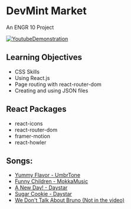 # DevMint Market
An ENGR 10 Project

[![YoutubeDemonstration](https://img.youtube.com/vi/Pkrg4p-1nW8/0.jpg)](https://www.youtube.com/embed/Pkrg4p-1nW8) </br>

## Learning Objectives
- CSS Skills
- Using React.js
- Page routing with react-router-dom
- Creating and using JSON files

## React Packages
- react-icons
- react-router-dom
- framer-motion
- react-howler

## Songs:
- [Yummy Flavor - UmbrTone](https://www.youtube.com/watch?v=tAaFg2u-i2c&t=0s)
- [Funny Children - MokkaMusic](https://www.youtube.com/watch?v=rcczmqOLbFI)
- [A New Day! - Daystar](https://www.youtube.com/watch?v=UzSe0YUd9BM&t=0s)
- [Sugar Cookie - Daystar](https://www.youtube.com/watch?v=jFVguCEVAUs&t=5s)
- [We Don't Talk About Bruno (Not in the video)](https://www.youtube.com/watch?v=XnF08sLuhQA)

